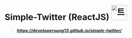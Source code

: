 # Simple-Twitter (ReactJS) <img width=50 src="https://wikis.krsocsci.org/images/1/14/%ED%8A%B8%EC%9C%84%ED%84%B0_%EC%95%84%EC%9D%B4%EC%BD%98.png" alt="트위터 아이콘"> 
> __*https://developersung13.github.io/simple-twitter/*__

